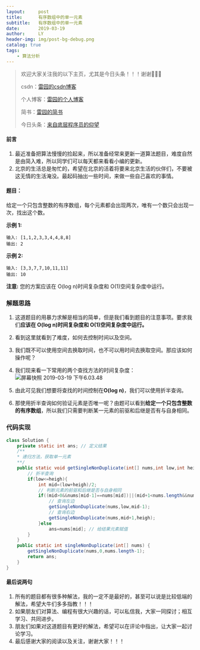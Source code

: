```yaml
---
layout:     post
title:      有序数组中的单一元素
subtitle:   有序数组中的单一元素
date:       2019-03-19
author:     LY
header-img: img/post-bg-debug.png
catalog: true
tags:
    - 算法分析
---
```


> 欢迎大家关注我的以下主页，尤其是今日头条！！！谢谢🙏🙏🙏
>
> csdn：[雷园的csdn博客](https://blog.csdn.net/leiyuan2580)
>
> 个人博客：[雷园的个人博客](https://imlcl.store)
>
> 简书：[雷园的简书](https://www.jianshu.com/u/016322e40e1f)
>
> 今日头条：[来自底层程序员的仰望](https://www.toutiao.com/c/user/6132192948/#mid=1616456407686158)

#### 前言

1. 最近准备把算法慢慢的捡起来，所以准备经常来更新一道算法题目，难度自然是由简入难，所以同学们可以每天都来看看小编的更新。
2. 北京的生活总是匆忙的，希望在北京的活着将要来北京生活的伙伴们，不要被这无情的生活淹没。最起码抽出一些时间，来做一些自己喜欢的事情。

#### 题目：

给定一个只包含整数的有序数组，每个元素都会出现两次，唯有一个数只会出现一次，找出这个数。

**示例 1:**

```
输入: [1,1,2,3,3,4,4,8,8]
输出: 2
```

**示例 2:**

```
输入: [3,3,7,7,10,11,11]
输出: 10
```

**注意:** 您的方案应该在 O(log n)时间复杂度和 O(1)空间复杂度中运行。

### 解题思路

1. 这道题目的用暴力求解是相当的简单，但是我们看到题目的注意事项。要求我们**应该在 O(log n)时间复杂度和 O(1)空间复杂度中运行。**

2. 看到这里就看到了难度，如何去控制时间以及空间。

3. 我们既不可以使用空间去换取时间，也不可以用时间去换取空间。那应该如何操作呢？

4. 我们现来看一下常用的两个查找方法的时间复杂度：![屏幕快照 2019-03-19 下午6.03.48](https://ws3.sinaimg.cn/large/006tKfTcly1g189glj15oj31he06iab8.jpg)

5. 由此可见我们想要将查找的时间控制在**O(log n)**，我们可以使用折半查询。

6. 那使用折半查询如何验证元素是否唯一呢？由题可以看到**给定一个只包含整数的有序数组**，所以我们只需要判断某一元素的前驱和后继是否有与自身相同。

### 代码实现

   ```java
   class Solution {
       private static int ans; // 定义结果
       /**
       * 递归方法，获取单一元素
       **/
       public static void getSingleNonDuplicate(int[] nums,int low,int heigh){
           // 折半查询
           if(low<=heigh){
               int mid=(low+heigh)/2;
               // 判断元素的前驱和后继是否与自身相同
               if((mid>0&&nums[mid-1]==nums[mid])||(mid+1<nums.length&&nums[mid+1]==nums[mid])){
                   // 查询左边
                   getSingleNonDuplicate(nums,low,mid-1);
                   // 查询右边
                   getSingleNonDuplicate(nums,mid+1,heigh);
               }else
                   ans=nums[mid]; // 给结果元素赋值
           }
       }
       public static int singleNonDuplicate(int[] nums) {
           getSingleNonDuplicate(nums,0,nums.length-1);
           return ans;
       }
   }
   ```

#### 最后说两句

1. 所有的题目都有很多种解法，我的一定不是最好的，甚至可以说是比较低端的解法，希望大牛们多多指教！！！
2. 如果朋友们对算法、编程有很大兴趣的话，可以私信我，大家一同探讨；相互学习、共同进步。
3. 朋友们如果对这道题目有更好的解法，希望可以在评论中指出，让大家一起讨论学习。
4. 最后感谢大家的阅读以及关注，谢谢大家！！！